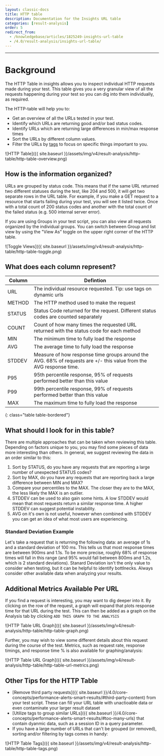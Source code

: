 ```yaml
---
layout: classic-docs
title: HTTP table
description: Documentation for the Insights URL table
categories: [result-analysis]
order: 5
redirect_from:
  - /knowledgebase/articles/1825249-insights-url-table
  - /4.0/result-analysis/insights-url-table/
---
```


***

<h1>Background</h1>

The HTTP Table in insights allows you to inspect individual HTTP requests made during your test. This table gives you a very granular view of all the requests happening during your test so you can dig into them individually, as required.

The HTTP-table will help you to:
- Get an overview of all the URLs tested in your test.
- Identify which URLs are returning good and/or bad status codes.
- Identify URLs which are returning large differences in min/max response times
- Sort the URLs by different column values.
- Filter the URLs by [tags](https://docs.k6.io/docs/tags-and-groups) to focus on specific things important to you.

![HTTP Table]({{ site.baseurl }}/assets/img/v4/result-analysis/http-table/http-table-overview.png)


## How is the information organized?

URLs are grouped by status code. This means that if the same URL returned two different statuses during the test, like 204 and 500, it will get two separate rows in the URL table. For example, if you make a GET request to a resource that starts failing during your test, you will see it listed twice. Once with a total count of 200 status codes and another with the total count of the failed status (e.g. 500 internal server error).

If you are using Groups in your test script, you can also view all requests organized by the individual groups.  You can switch between Group and list view by using the "View As" toggle on the upper right corner of the HTTP table.

![Toggle Views]({{ site.baseurl }}/assets/img/v4/result-analysis/http-table/http-table-toggle.png)

## What does each column represent?

Column | Defintion
-------|----------------------------------------------------------------------------------------
URL    | The individual resource requested. Tip: use tags on dynamic urls
METHOD | The HTTP method used to make the request
STATUS | Status Code returned for the request. Different status codes are counted separately
COUNT  | Count of how many times the requested URL returned with the status code for each method
MIN    | The minimum time to fully load the response
AVG    | The average time to fully load the response
STDDEV | Measure of how response time groups around the AVG. 68% of requests are +/- this value from the AVG response time.
P95    | 95th percentile response, 95% of requests performed better than this value
P99    | 99th percentile response, 99% of requests performed better than this value
MAX    | The maximum time to fully load the response
{: class="table table-bordered"}


## What should I look for in this table?

There are multiple approaches that can be taken when reviewing this table.  Depending on factors unique to you, you may find some pieces of data more interesting than others.  In general, we suggest reviewing the data in an order similar to this:

1. Sort by STATUS, do you have any requests that are reporting a large number of unexpected STATUS codes?
2. Sort by MAX, do you have any requests that are reporting back a large difference between MIN and MAX?
3. Compare your percentiles to the MAX. The closer they are to the MAX, the less likely the MAX is an outlier.
4. STDDEV can be used to also gain some hints.  A low STDDEV would mean that most requests return a similar response time. A higher STDDEV can suggest potential instability.
5. AVG on it's own is not useful, however when combined with STDDEV you can get an idea of what most users are experiencing.

### Standard Deviation Example
Let's take a request that is returning the following data: an average of 1s and a standard deviation of 100 ms. This tells us that most response times are between 900ms and 1.1s. To be more precise, roughly 68% of response times will fall in this range (and 95% would fall between 800ms and 1.2s, which is 2 standard deviations). Stanard Deviation isn't the only value to consider when testing, but it can be helpful to identify bottlnecks.  Always consider other available data when analyzing your results.


## Additional Metrics Available Per URL
If you find a request is interesting, you may want to dig deeper into it.  By clicking on the row of the request, a graph will expand that plots response time for that URL during the test.  This can then be added as a graph on the Analysis tab by clicking `ADD THIS GRAPH TO THE ANALYSIS`

![HTTP Table URL Graph]({{ site.baseurl }}/assets/img/v4/result-analysis/http-table/http-table-graph.png)

Further, you may wish to view some different details about this request during the course of the test. Metrics, such as request rate, response timings, and response time % is also available for graphing/analysis:

![HTTP Table URL Graph]({{ site.baseurl }}/assets/img/v4/result-analysis/http-table/http-table-url-metrics.png)


## Other Tips for the HTTP Table

- [Remove third party requests]({{ site.baseurl }}/4.0/core-concepts/performance-alerts-smart-results/#third-party-content) from your test script. These can fill your URL table with unactioable data or even contaminate your larger result dataset
- [Utilize tags to group similar URLs]({{ site.baseurl }}/4.0/core-concepts/performance-alerts-smart-results/#too-many-urls) that contain dyanmic data, such as a session ID in a query parameter.
- If you have a large number of URLs that can't be grouped (or removed), sorting and/or filtering by tags comes in handy:

![HTTP Table Tags]({{ site.baseurl }}/assets/img/v4/result-analysis/http-table/http-table-tags.png)
